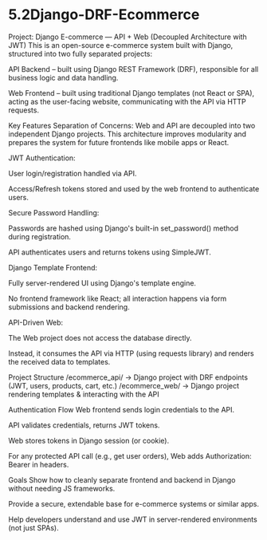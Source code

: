 # 5.2Django-DRF-Ecommerce

Project: Django E-commerce — API + Web (Decoupled Architecture with JWT)
This is an open-source e-commerce system built with Django, structured into two fully separated projects:

API Backend – built using Django REST Framework (DRF), responsible for all business logic and data handling.

Web Frontend – built using traditional Django templates (not React or SPA), acting as the user-facing website, communicating with the API via HTTP requests.

Key Features
Separation of Concerns: Web and API are decoupled into two independent Django projects. This architecture improves modularity and prepares the system for future frontends like mobile apps or React.

JWT Authentication:

User login/registration handled via API.

Access/Refresh tokens stored and used by the web frontend to authenticate users.

Secure Password Handling:

Passwords are hashed using Django's built-in set_password() method during registration.

API authenticates users and returns tokens using SimpleJWT.

Django Template Frontend:

Fully server-rendered UI using Django's template engine.

No frontend framework like React; all interaction happens via form submissions and backend rendering.

API-Driven Web:

The Web project does not access the database directly.

Instead, it consumes the API via HTTP (using requests library) and renders the received data to templates.

Project Structure
/ecommerce_api/    → Django project with DRF endpoints (JWT, users, products, cart, etc.)
/ecommerce_web/    → Django project rendering templates & interacting with the API

Authentication Flow
Web frontend sends login credentials to the API.

API validates credentials, returns JWT tokens.

Web stores tokens in Django session (or cookie).

For any protected API call (e.g., get user orders), Web adds Authorization: Bearer <token> in headers.

Goals
Show how to cleanly separate frontend and backend in Django without needing JS frameworks.

Provide a secure, extendable base for e-commerce systems or similar apps.

Help developers understand and use JWT in server-rendered environments (not just SPAs).

